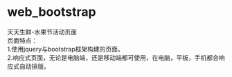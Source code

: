 # web_bootstrap
天天生鲜-水果节活动页面   
页面特点：   
1.使用jquery与bootstrap框架构建的页面。   
2.响应式页面，无论是电脑端，还是移动端都可使用，在电脑，平板，手机都会响应式自动排版。
